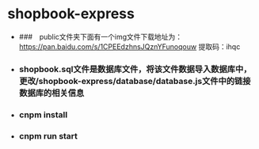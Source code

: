 # shopbook-express
-  ###　public文件夹下面有一个img文件下载地址为：https://pan.baidu.com/s/1CPEEdzhnsJQznYFunoqouw 提取码：ihqc
-  ### shopbook.sql文件是数据库文件，将该文件数据导入数据库中，更改/shopbook-express/database/database.js文件中的链接数据库的相关信息
- ### cnpm install 
- ### cnpm run start

